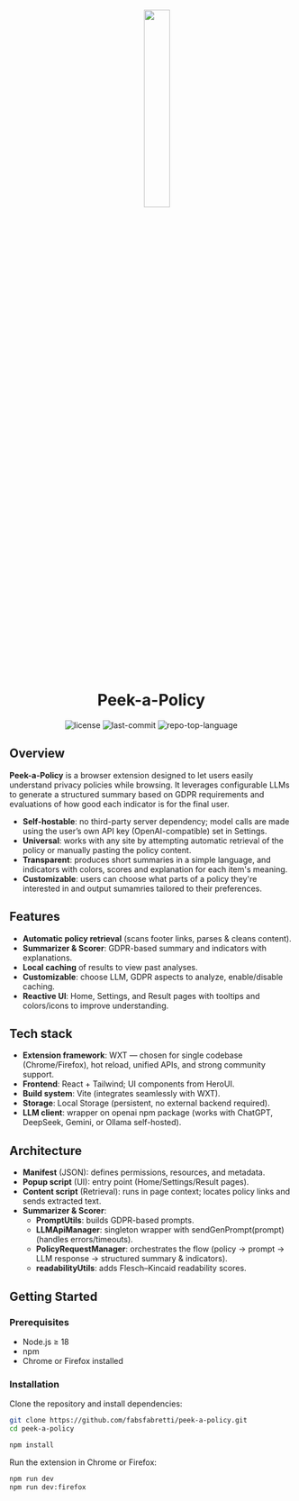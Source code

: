 <div align="center" style="position: relative;">
<img src="TBA" align="center" width="30%" style="margin: -20px 0 0 20px;">
<h1>Peek-a-Policy</h1>
<p align="center">
	<img src="https://img.shields.io/github/license/fabfabretti/peek-a-policy?style=default&logo=opensourceinitiative&logoColor=white&color=403e80" alt="license">
	<img src="https://img.shields.io/github/last-commit/fabfabretti/peek-a-policy?style=default&logo=git&logoColor=white&color=403e80" alt="last-commit">
	<img src="https://img.shields.io/github/languages/top/fabfabretti/peek-a-policy?style=default&color=403e80" alt="repo-top-language">
</p>
</div>


## Overview

**Peek-a-Policy** is a browser extension designed to let users easily understand privacy policies while browsing. It leverages configurable LLMs to generate a structured summary based on GDPR requirements and evaluations of how good each indicator is for the final user.

* **Self-hostable**: no third-party server dependency; model calls are made using the user’s own API key (OpenAI-compatible) set in Settings.
* **Universal**: works with any site by attempting automatic retrieval of the policy or manually pasting the policy content.
* **Transparent**: produces short summaries in a simple language, and indicators with colors, scores and explanation for each item's meaning.
* **Customizable**: users can choose what parts of a policy they're interested in and output sumamries tailored to their preferences.

## Features

* **Automatic policy retrieval** (scans footer links, parses & cleans content).
* **Summarizer & Scorer**: GDPR-based summary and indicators with explanations.
* **Local caching** of results to view past analyses.
* **Customizable**: choose LLM, GDPR aspects to analyze, enable/disable caching.
* **Reactive UI**: Home, Settings, and Result pages with tooltips and colors/icons to improve understanding.


## Tech stack

* **Extension framework**: WXT — chosen for single codebase (Chrome/Firefox), hot reload, unified APIs, and strong community support.
* **Frontend**: React + Tailwind; UI components from HeroUI.
* **Build system**: Vite (integrates seamlessly with WXT).
* **Storage**: Local Storage (persistent, no external backend required).
* **LLM client**: wrapper on openai npm package (works with ChatGPT, DeepSeek, Gemini, or Ollama self-hosted).

## Architecture
* **Manifest** (JSON): defines permissions, resources, and metadata.
* **Popup script** (UI): entry point (Home/Settings/Result pages).
* **Content script** (Retrieval): runs in page context; locates policy links and sends extracted text.
* **Summarizer & Scorer**:
  * **PromptUtils**: builds GDPR-based prompts.
  * **LLMApiManager**: singleton wrapper with sendGenPrompt(prompt) (handles errors/timeouts).
  * **PolicyRequestManager**: orchestrates the flow (policy → prompt → LLM response → structured summary & indicators).
  * **readabilityUtils**: adds Flesch–Kincaid readability scores.


## Getting Started

### Prerequisites

* Node.js ≥ 18
* npm
* Chrome or Firefox installed

### Installation
Clone the repository and install dependencies:
```bash
git clone https://github.com/fabsfabretti/peek-a-policy.git
cd peek-a-policy

npm install
```
Run the extension in Chrome or Firefox:
```bash
npm run dev
npm run dev:firefox
```

